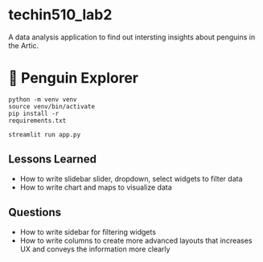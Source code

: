 # techin510_lab2

A data analysis application to find out intersting insights about penguins in the Artic.

# 🐧 Penguin Explorer

```
python -m venv venv
source venv/bin/activate
pip install -r
requirements.txt

streamlit run app.py
```

## Lessons Learned
* How to write slidebar slider, dropdown, select widgets to filter data
* How to write chart and maps to visualize data

## Questions
* How to write sidebar for filtering widgets
* How to write columns to create more advanced layouts that increases UX and conveys the information more clearly 

